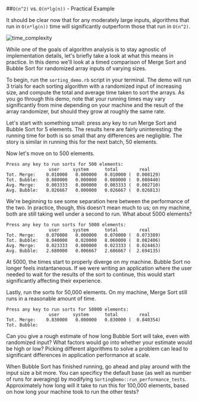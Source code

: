 ##`O(n^2)` vs. `O(n*lg(n))` - Practical Example

It should be clear now that for any moderately large inputs, algorithms
that run in `O(n*lg(n))` time will significantly outperform those that run
in `O(n^2)`.

![time_complexity](http://assets.aaonline.io/fullstack/ruby/demos/sorting_demo/compareNlogNQuadratic.png)

While one of the goals of algorithm analysis is to stay agnostic of implementation details, let's briefly take a look at what this means in practice. In this demo we'll look at a timed comparison of Merge Sort and Bubble Sort for randomized array inputs of varying sizes.

To begin, run the `sorting_demo.rb` script in your terminal. The demo will run 3 trials for each sorting algorithm with a randomized input of increasing size, and compute the total and average time taken to sort the arrays. As you go through this demo, note that your running times may vary significantly from mine depending on your machine and the result of the array randomizer, but should they grow at roughly the same rate.

Let's start with something small: press any key to run Merge Sort and Bubble Sort for 5 elements. The results here are fairly uninteresting: the running time for both is so small that any differences are negligible. The story is similar in running this for the next batch, 50 elements.

Now let's move on to 500 elements.

```
Press any key to run sorts for 500 elements:
                user     system      total        real
Tot. Merge:    0.010000   0.000000   0.010000 (  0.008129)
Tot. Bubble:   0.080000   0.000000   0.080000 (  0.080440)
Avg. Merge:    0.003333   0.000000   0.003333 (  0.002710)
Avg. Bubble:   0.026667   0.000000   0.026667 (  0.026813)
```

We're beginning to see some separation here between the performance of the two. In practice, though, this doesn't mean much to us; on my machine, both are still taking well under a second to run. What about 5000 elements?

```
Press any key to run sorts for 5000 elements:
                user     system      total        real
Tot. Merge:    0.070000   0.000000   0.070000 (  0.073389)
Tot. Bubble:   8.040000   0.020000   8.060000 (  8.082406)
Avg. Merge:    0.023333   0.000000   0.023333 (  0.024463)
Avg. Bubble:   2.680000   0.006667   2.686667 (  2.694135)
```

At 5000, the times start to properly diverge on my machine. Bubble Sort no longer feels instantaneous. If we were writing an application where the user needed to wait for the results of the sort to continue, this would start significantly affecting their experience.

Lastly, run the sorts for 50,000 elements. On my machine, Merge Sort still runs in a reasonable amount of time.

```
Press any key to run sorts for 50000 elements:
                user     system      total        real
Tot. Merge:    0.830000   0.000000   0.830000 (  0.840354)
Tot. Bubble:
```

Can you give a rough estimate of how long Bubble Sort will take, even with randomized input? What factors would go into whether your estimate would be high or low? Picking different algorithms to solve a problem can lead to significant differences in application performance at scale.

When Bubble Sort has finished running, go ahead and play around with the input size a bit more. You can specificy the default base (as well as number of runs for averaging) by modifying `SortingDemo::run_performance_tests`. Approximately how long will it take to run this for 100,000 elements, based on how long your machine took to run the other tests?
